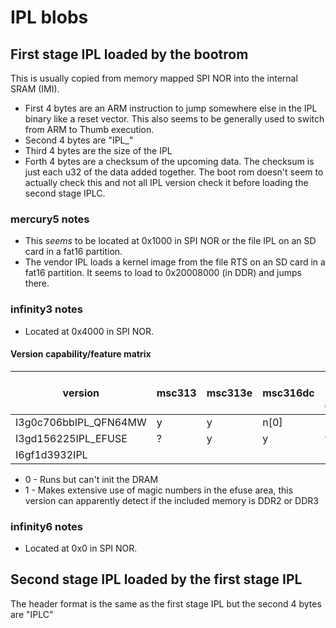 # IPL blobs

## First stage IPL loaded by the bootrom

This is usually copied from memory mapped SPI NOR into the internal SRAM (IMI).

- First 4 bytes are an ARM instruction to jump somewhere else in the IPL binary like a reset vector.
   This also seems to be generally used to switch from ARM to Thumb execution.
- Second 4 bytes are "IPL_"
- Third 4 bytes are the size of the IPL
- Forth 4 bytes are a checksum of the upcoming data. The checksum is just each u32 of the data added together. The boot rom        doesn't seem to actually check this and not all IPL version check it before loading the second stage IPLC.

### mercury5 notes

- This *seems* to be located at 0x1000 in SPI NOR or the file IPL on an SD card in a fat16 partition.
- The vendor IPL loads a kernel image from the file RTS on an SD card in a fat16 partition. It seems to load to 0x20008000 (in DDR) and jumps there.

### infinity3 notes

- Located at 0x4000 in SPI NOR.

#### Version capability/feature matrix

| version               | msc313 | msc313e | msc316dc | checks IPLC chksum | notes |
|-----------------------|--------|---------|----------|--------------------|-------|
| I3g0c706bbIPL_QFN64MW | y      | y       | n[0]     | n                  |       |
| I3gd156225IPL_EFUSE   | ?      | y       | y        | y                  |[1]    |
| I6gf1d3932IPL         |        |         |          |                    |       |

- 0 - Runs but can't init the DRAM
- 1 - Makes extensive use of magic numbers in the efuse area, this version can apparently
      detect if the included memory is DDR2 or DDR3

### infinity6 notes

- Located at 0x0 in SPI NOR.

## Second stage IPL loaded by the first stage IPL

The header format is the same as the first stage IPL but the second 4 bytes are "IPLC"




